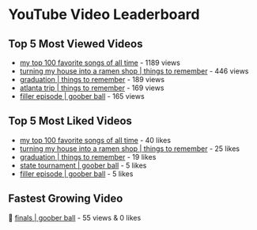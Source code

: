 # YouTube Video Leaderboard

## Top 5 Most Viewed Videos
- [my top 100 favorite songs of all time](https://youtu.be/zYnjnriU374) - 1189 views
- [turning my house into a ramen shop | things to remember](https://youtu.be/RBDZBPQs_fI) - 446 views
- [graduation | things to remember](https://youtu.be/l2r22Se8iw4) - 189 views
- [atlanta trip | things to remember](https://youtu.be/aROtkPs8i34) - 169 views
- [filler episode | goober ball](https://youtu.be/LVjDQdm-PFc) - 165 views

## Top 5 Most Liked Videos
- [my top 100 favorite songs of all time](https://youtu.be/zYnjnriU374) - 40 likes
- [turning my house into a ramen shop | things to remember](https://youtu.be/RBDZBPQs_fI) - 25 likes
- [graduation | things to remember](https://youtu.be/l2r22Se8iw4) - 19 likes
- [state tournament | goober ball](https://youtu.be/Ci5MFGdfzOE) - 5 likes
- [filler episode | goober ball](https://youtu.be/LVjDQdm-PFc) - 5 likes

## Fastest Growing Video
🔹 [finals | goober ball](https://youtu.be/srDTP8KR9QE) - 55 views & 0 likes
